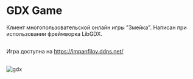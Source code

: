 # GDX Game
Клиент многопользовательской онлайн игры "Змейка". Написан при использовании фреймворка LibGDX.
##
Игра доступна на https://impanfilov.ddns.net/
##
![gdx](https://user-images.githubusercontent.com/103848229/176897157-01b75818-7056-4787-aa8a-655344cc92eb.jpg)
